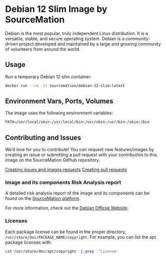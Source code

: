 # Debian 12 Slim Image by SourceMation

Debian is the most popular, truly independent Linux distribution. It is a
versatile, stable, and secure operating system. Debian is a community-driven
project developed and maintained by a large and growing community of volunteers
from around the world.


## Usage

Run a temporary Debian 12 slim container:

```bash
docker run --rm -it sourcemation/debian-12-slim:latest
```


## Environment Vars, Ports, Volumes

The image uses the following environment variables:

```bash
PATH=/usr/local/sbin:/usr/local/bin:/usr/sbin:/usr/bin:/sbin:/bin
```


## Contributing and Issues

We’d love for you to contribute! You can request new features/images by
creating an issue or submitting a pull request with your contribution to this
image on the SourceMation GitHub repository.

[Creating issues and images requests](https://github.com/SourceMation/images/issues/new/choose)
[Creating pull requests](https://github.com/SourceMation/images/compare)


### Image and its components Risk Analysis report

A detailed risk analysis report of the image and its components can be found on
the [SourceMation platform](https://www.sourcemation.com/).

For more information, check out the [Debian Official Website](https://www.debian.org/).

### Licenses

Each package license can be found in the proper directory, `/usr/share/doc/PACKAGE_NAME/copyright`. For example, you can list the apt package licenses with:

```bash
cat /usr/share/doc/apt/copyright  | grep '^License'
```
